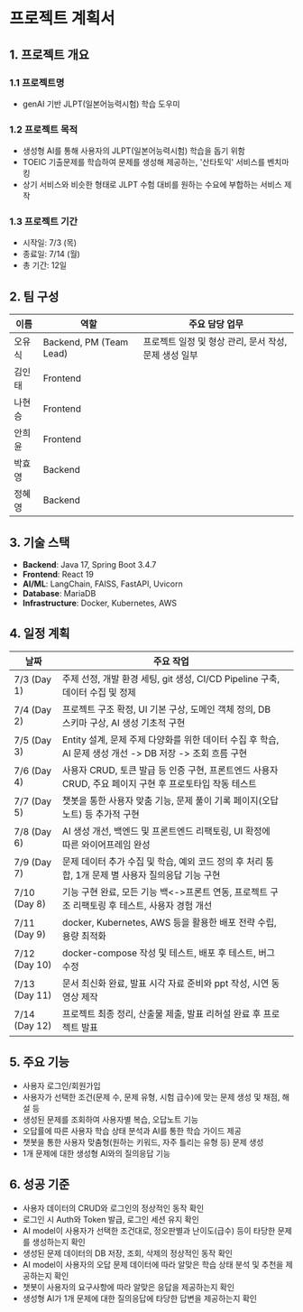 # 프로젝트 계획서

## 1. 프로젝트 개요

### 1.1 프로젝트명

- genAI 기반 JLPT(일본어능력시험) 학습 도우미

### 1.2 프로젝트 목적

- 생성형 AI를 통해 사용자의 JLPT(일본어능력시험) 학습을 돕기 위함
- TOEIC 기출문제를 학습하여 문제를 생성해 제공하는, '산타토익' 서비스를 벤치마킹
- 상기 서비스와 비슷한 형태로 JLPT 수험 대비를 원하는 수요에 부합하는 서비스 제작

### 1.3 프로젝트 기간

- 시작일: 7/3 (목)
- 종료일: 7/14 (월)
- 총 기간: 12일

## 2. 팀 구성

| 이름   | 역할                    | 주요 담당 업무                                        |
| ------ | ----------------------- | ----------------------------------------------------- |
| 오유식 | Backend, PM (Team Lead) | 프로젝트 일정 및 형상 관리, 문서 작성, 문제 생성 일부 |
| 김인태 | Frontend                |                                                       |
| 나현승 | Frontend                |                                                       |
| 안희윤 | Frontend                |                                                       |
| 박효영 | Backend                 |                                                       |
| 정혜영 | Backend                 |                                                       |

## 3. 기술 스택

- **Backend**: Java 17, Spring Boot 3.4.7
- **Frontend**: React 19
- **AI/ML**: LangChain, FAISS, FastAPI, Uvicorn
- **Database**: MariaDB
- **Infrastructure**: Docker, Kubernetes, AWS

## 4. 일정 계획

| 날짜          | 주요 작업                                                                                                |     |
| ------------- | -------------------------------------------------------------------------------------------------------- | --- |
| 7/3 (Day 1)   | 주제 선정, 개발 환경 세팅, git 생성, CI/CD Pipeline 구축, 데이터 수집 및 정제                            |     |
| 7/4 (Day 2)   | 프로젝트 구조 확정, UI 기본 구상, 도메인 객체 정의, DB 스키마 구상, AI 생성 기초적 구현                  |     |
| 7/5 (Day 3)   | Entity 설계, 문제 주제 다양화를 위한 데이터 수집 후 학습, AI 문제 생성 개선 -> DB 저장 -> 조회 흐름 구현 |     |
| 7/6 (Day 4)   | 사용자 CRUD, 토큰 발급 등 인증 구현, 프론트엔드 사용자 CRUD, 주요 페이지 구현 후 프로토타입 작동 테스트  |     |
| 7/7 (Day 5)   | 챗봇을 통한 사용자 맞춤 기능, 문제 풀이 기록 페이지(오답노트) 등 추가적 구현                             |     |
| 7/8 (Day 6)   | AI 생성 개선, 백엔드 및 프론트엔드 리팩토링, UI 확정에 따른 와이어프레임 완성                            |     |
| 7/9 (Day 7)   | 문제 데이터 추가 수집 및 학습, 예외 코드 정의 후 처리 통합, 1개 문제 별 사용자 질의응답 기능 구현        |     |
| 7/10 (Day 8)  | 기능 구현 완료, 모든 기능 백<->프론트 연동, 프로젝트 구조 리팩토링 후 테스트, 사용자 경험 개선           |     |
| 7/11 (Day 9)  | docker, Kubernetes, AWS 등을 활용한 배포 전략 수립, 용량 최적화                                          |     |
| 7/12 (Day 10) | docker-compose 작성 및 테스트, 배포 후 테스트, 버그 수정                                                 |     |
| 7/13 (Day 11) | 문서 최신화 완료, 발표 시각 자료 준비와 ppt 작성, 시연 동영상 제작                                       |     |
| 7/14 (Day 12) | 프로젝트 최종 정리, 산출물 제출, 발표 리허설 완료 후 프로젝트 발표                                       |     |

## 5. 주요 기능

- 사용자 로그인/회원가입
- 사용자가 선택한 조건(문제 수, 문제 유형, 시험 급수)에 맞는 문제 생성 및 채점, 해설 등
- 생성된 문제를 조회하여 사용자별 복습, 오답노트 기능
- 오답률에 따른 사용자 학습 상태 분석과 AI를 통한 학습 가이드 제공
- 챗봇을 통한 사용자 맞춤형(원하는 키워드, 자주 틀리는 유형 등) 문제 생성
- 1개 문제에 대한 생성형 AI와의 질의응답 기능

## 6. 성공 기준

- 사용자 데이터의 CRUD와 로그인의 정상적인 동작 확인
- 로그인 시 Auth와 Token 발급, 로그인 세션 유지 확인
- AI model이 사용자가 선택한 조건대로, 정오판별과 난이도(급수) 등이 타당한 문제를 생성하는지 확인
- 생성된 문제 데이터의 DB 저장, 조회, 삭제의 정상적인 동작 확인
- AI model이 사용자의 오답 문제 데이터에 따라 알맞은 학습 상태 분석 및 추천을 제공하는지 확인
- 챗봇이 사용자의 요구사항에 따라 알맞은 응답을 제공하는지 확인
- 생성형 AI가 1개 문제에 대한 질의응답에 타당한 답변을 제공하는지 확인
